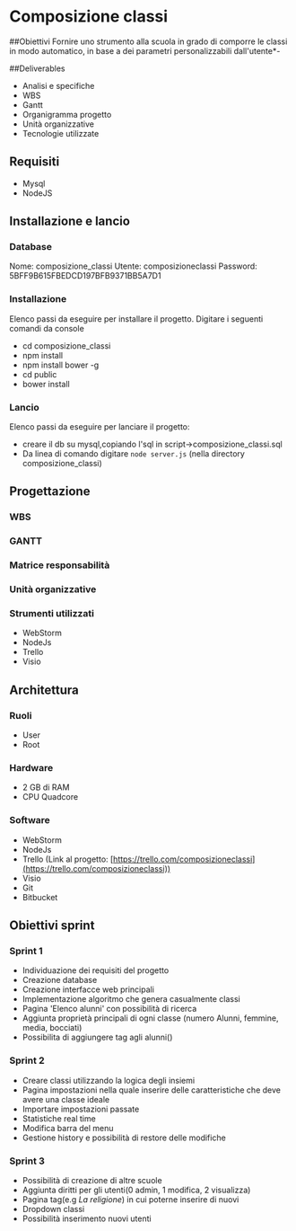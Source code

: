 # Composizione classi

##Obiettivi
Fornire uno strumento alla scuola in grado di comporre le classi in modo automatico, in base a dei parametri personalizzabili dall'utente*-

##Deliverables

 - Analisi e specifiche
 - WBS
 - Gantt
 - Organigramma progetto
 - Unità organizzative
 - Tecnologie utilizzate


## Requisiti
- Mysql
- NodeJS
## Installazione e lancio
### Database
Nome: composizione_classi
Utente: composizioneclassi
Password: 5BFF9B615FBEDCD197BFB9371BB5A7D1

### Installazione
Elenco passi da eseguire per installare il progetto.
Digitare i seguenti comandi da console

- cd composizione_classi
- npm install
- npm install bower -g
- cd public
- bower install

### Lancio

Elenco passi da eseguire per lanciare il progetto:


- creare il db su mysql,copiando l'sql in script->composizione_classi.sql
- Da linea di comando digitare `node server.js`  (nella directory composizione_classi)


## Progettazione

### WBS
### GANTT
### Matrice responsabilità
### Unità  organizzative
### Strumenti utilizzati
- WebStorm
- NodeJs
- Trello
- Visio

## Architettura
### Ruoli
- User
- Root
### Hardware
- 2 GB di RAM
- CPU Quadcore
### Software
- WebStorm
- NodeJs
- Trello (Link al progetto: [https://trello.com/composizioneclassi](https://trello.com/composizioneclassi))
- Visio
- Git
- Bitbucket
## Obiettivi sprint
### Sprint 1

- Individuazione dei requisiti del progetto
- Creazione database
- Creazione interfacce web principali
- Implementazione algoritmo che genera casualmente classi
- Pagina 'Elenco alunni' con possibilità di ricerca
- Aggiunta proprietà  principali di ogni classe (numero Alunni, femmine, media, bocciati)
- Possibilita  di aggiungere tag agli alunni()

### Sprint 2

- Creare classi utilizzando la logica degli insiemi
- Pagina impostazioni nella quale inserire delle caratteristiche che deve avere una classe ideale
- Importare impostazioni passate
- Statistiche real time
- Modifica barra del menu
- Gestione history e possibilità di restore delle modifiche

### Sprint 3
- Possibilità di creazione di altre scuole
- Aggiunta diritti per gli utenti(0 admin, 1 modifica, 2 visualizza)
- Pagina tag(e.g *La religione*) in cui poterne inserire di nuovi
- Dropdown classi
- Possibilità inserimento nuovi utenti
